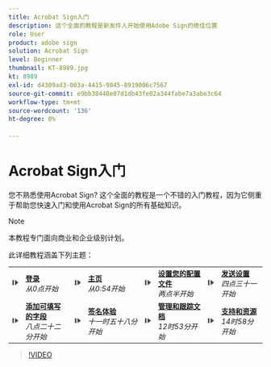 ```yaml
---
title: Acrobat Sign入门
description: 这个全面的教程是新发件人开始使用Adobe Sign的绝佳位置
role: User
product: adobe sign
solution: Acrobat Sign
level: Beginner
thumbnail: KT-8989.jpg
kt: 8989
exl-id: d4309ad3-003a-4415-9845-8919006c7567
source-git-commit: e9bb38448e07d1db43fe02a344fabe7a3abe3c64
workflow-type: tm+mt
source-wordcount: '136'
ht-degree: 0%

---
```


# Acrobat Sign入门

您不熟悉使用Acrobat Sign? 这个全面的教程是一个不错的入门教程，因为它侧重于帮助您快速入门和使用Acrobat Sign的所有基础知识。

>[!NOTE]
>
>本教程专门面向商业和企业级别计划。

此详细教程涵盖下列主题：

<table style="table-layout:auto">
<tr>
  <td>
    <a href="https://video.tv.adobe.com/v/337151?hidetitle=true">
      <img alt="快进图像" src="../assets/Stepforward_18.png" />
    </a>
  </td>
  <td>
     <a href="https://video.tv.adobe.com/v/337151?hidetitle=true"><strong>登录</strong></a>
         <br>
        <em>从0点开始</em>
    </td>
     <td>
    <a href="https://video.tv.adobe.com/v/337151/?autoplay=true&t=54">
      <img alt="快进图像" src="../assets/Stepforward_18.png" />
    </a>
  </td>
  <td>
     <a href="https://video.tv.adobe.com/v/337151/?autoplay=true&t=54"><strong>主页</strong></a>
         <br>
        <em>从0:54开始</em>
    </td>
    <td>
    <a href="https://video.tv.adobe.com/v/337151/?autoplay=true&t=152">
      <img alt="快进图像" src="../assets/Stepforward_18.png" />
    </a>
  </td>
  <td>
     <a href="https://video.tv.adobe.com/v/337151/?autoplay=true&t=152"><strong>设置您的配置文件</strong></a>
        <br>
        <em>两点半开始</em>
    </td>
    <td>
    <a href="https://video.tv.adobe.com/v/337151/?autoplay=true&t=271">
      <img alt="快进图像" src="../assets/Stepforward_18.png" />
    </a>
  </td>
  <td>
     <a href="https://video.tv.adobe.com/v/337151/?autoplay=true&t=271"><strong>发送设置</strong></a>
        <br>
        <em>四点三十一开始</em>
    </td>
  </tr>
  <tr>
    <td>
    <a href="https://video.tv.adobe.com/v/337151/?autoplay=true&t=551">
      <img alt="快进图像" src="../assets/Stepforward_18.png" />
    </a>
  </td>
  <td>
     <a href="https://video.tv.adobe.com/v/337151/?autoplay=true&t=551"><strong>添加可填写的字段</strong></a>
         <br>
        <em>八点二十二分开始</em>
    </td>
    <td>
    <a href="https://video.tv.adobe.com/v/337151/?autoplay=true&t=718">
      <img alt="快进图像" src="../assets/Stepforward_18.png" />
    </a>
  </td>
  <td>
     <a href="https://video.tv.adobe.com/v/337151/?autoplay=true&t=718"><strong>签名体验</strong></a>
        <br>
        <em>十一时五十八分开始</em>
    </td>
    <td>
    <a href="https://video.tv.adobe.com/v/337151/?autoplay=true&t=773">
      <img alt="快进图像" src="../assets/Stepforward_18.png" />
    </a>
  </td>
  <td>
     <a href="https://video.tv.adobe.com/v/337151/?autoplay=true&t=773"><strong>管理和跟踪文档</strong></a>
        <br>
        <em>12时53分开始</em>
    </td>
    <td>
    <a href="https://video.tv.adobe.com/v/337151/?autoplay=true&t=898">
      <img alt="快进图像" src="../assets/Stepforward_18.png" />
    </a>
  </td>
  <td>
     <a href="https://video.tv.adobe.com/v/337151/?autoplay=true&t=898"><strong>支持和资源</strong></a>
        <br>
        <em>14时58分开始</em>
    </td>
  </tr>
  </table>

>[!VIDEO](https://video.tv.adobe.com/v/337151?hidetitle=true)
